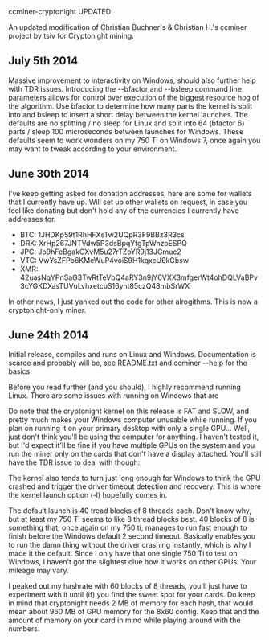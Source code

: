 ccminer-cryptonight UPDATED

An updated modification of Christian Buchner's &amp; Christian H.'s
ccminer project by tsiv for Cryptonight mining.

July 5th 2014
-------------

Massive improvement to interactivity on Windows, should also further help with TDR issues.
Introducing the --bfactor and --bsleep command line parameters allows for control over
execution of the biggest resource hog of the algorithm. Use bfactor to determine how
many parts the kernel is split into and bsleep to insert a short delay between the kernel
launches. The defaults are no splitting / no sleep for Linux and split into 64 (bfactor 6)
parts / sleep 100 microseconds between launches for Windows. These defaults seem to work
wonders on my 750 Ti on Windows 7, once again you may want to tweak according to your 
environment.

June 30th 2014
--------------

I've keep getting asked for donation addresses, here are some
for wallets that I currently have up. Will set up other wallets
on request, in case you feel like donating but don't hold any
of the currencies I currently have addresses for.

* BTC: 1JHDKp59t1RhHFXsTw2UQpR3F9BBz3R3cs
* DRK: XrHp267JNTVdw5P3dsBpqYfgTpWnzoESPQ
* JPC: Jb9hFeBgakCXvM5u27rTZoYR9j13JGmuc2
* VTC: VwYsZFPb6KMeWuP4voiS9H1kqxcU9kGbsw
* XMR: 42uasNqYPnSaG3TwRtTeVbQ4aRY3n9jY6VXX3mfgerWt4ohDQLVaBPv3cYGKDXasTUVuLvhxetcuS16ynt85czQ48mbSrWX

In other news, I just yanked out the code for other alrogithms.
This is now a cryptonight-only miner.


June 24th 2014
--------------

Initial release, compiles and runs on Linux and Windows. 
Documentation is scarce and probably will be, see README.txt
and ccminer --help for the basics.

Before you read further (and you should), I highly recommend
running Linux. There are some issues with running on Windows
that are 

Do note that the cryptonight kernel on this release is FAT
and SLOW, and pretty much makes your Windows computer
unusable while running. If you plan on running it on your
primary desktop with only a single GPU... Well, just don't 
think you'll be using the computer for anything. I haven't
tested it, but I'd expect it'll be fine if you have multiple
GPUs on the system and you run the miner only on the cards
that don't have a display attached. You'll still have the
TDR issue to deal with though:

The kernel also tends to turn just long enough for Windows 
to think the GPU crashed and trigger the driver timeout 
detection and recovery. This is where the kernel launch 
option (-l) hopefully comes in.

The default launch is 40 tread blocks of 8 threads each. Don't
know why, but at least my 750 Ti seems to like 8 thread blocks
best. 40 blocks of 8 is something that, once again on my 750 ti,
manages to run fast enough to finish before the Windows default
2 second timeout. Basically enables you to run the damn thing
without the driver crashing instantly, which is why I made
it the default. Since I only have that one single 750 Ti
to test on Windows, I haven't got the slightest clue how
it works on other GPUs. Your mileage may vary.

I peaked out my hashrate with 60 blocks of 8 threads, you'll
just have to experiment with it until (if) you find the sweet
spot for your cards. Do keep in mind that cryptonight needs
2 MB of memory for each hash, that would mean about 960 MB
of GPU memory for the 8x60 config. Keep that and the amount
of memory on your card in mind while playing around with 
the numbers.
